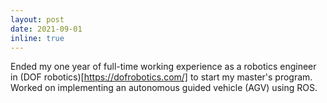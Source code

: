 ```yaml
---
layout: post
date: 2021-09-01
inline: true
---
```


Ended my one year of full-time working experience as a robotics engineer in (DOF robotics)[https://dofrobotics.com/] to start my master's program. Worked on implementing an autonomous guided vehicle (AGV) using ROS.